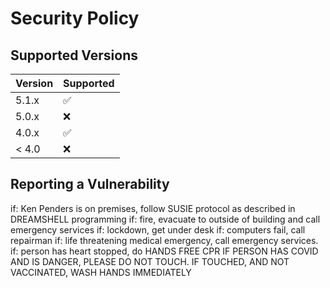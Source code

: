 # Security Policy

## Supported Versions



| Version | Supported          |
| ------- | ------------------ |
| 5.1.x   | :white_check_mark: |
| 5.0.x   | :x:                |
| 4.0.x   | :white_check_mark: |
| < 4.0   | :x:                |

## Reporting a Vulnerability

if: Ken Penders is on premises, follow SUSIE protocol as described in DREAMSHELL programming
if: fire, evacuate to outside of building and call emergency services
if: lockdown, get under desk
if: computers fail, call repairman
if: life threatening medical emergency, call emergency services. 
if: person has heart stopped, do HANDS FREE CPR
IF PERSON HAS COVID AND IS DANGER, PLEASE DO NOT TOUCH. IF TOUCHED, AND NOT VACCINATED, WASH HANDS IMMEDIATELY
